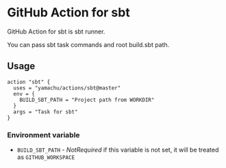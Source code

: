 # GitHub Action for sbt

GitHub Action for sbt is sbt runner.

You can pass sbt task commands and root build.sbt path.

## Usage

```
action "sbt" {
  uses = "yamachu/actions/sbt@master"
  env = {
    BUILD_SBT_PATH = "Project path from WORKDIR"
  }
  args = "Task for sbt"
}
```

### Environment variable

- `BUILD_SBT_PATH` - _NotRequired_ if this variable is not set, it will be treated as `GITHUB_WORKSPACE`
